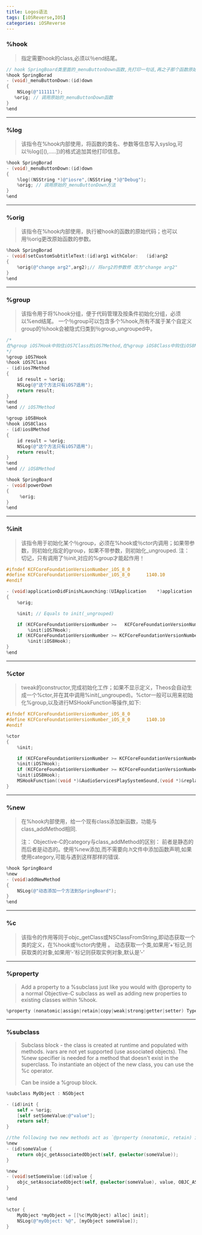 ```yaml
---
title: Logos语法
tags: [iOSReverse,IOS]
categories: iOSReverse
---
```

### %hook

>指定需要hook的class,必须以％end结尾。

```Objective-C
// hook SpringBoard类里面的_menuButtonDown函数,先打印一句话,再之子那个函数原始的操作
%hook SpringBorad
- (void)_menuButtonDown:(id)down
{
    NSLog(@"111111");
   %orig; // 调用原始的_menuButtonDown函数
}
%end
```

---
### %log

>该指令在%hook内部使用，将函数的类名、参数等信息写入syslog,可以％log([(),…..])的格式追加其他打印信息。

```Objective-C
%hook SpringBorad
- (void)_menuButtonDown:(id)down
{
    %log((NSString *)@"iosre",(NSString *)@"Debug");
    %orig; // 调用原始的_menuButtonDown方法
}
%end
```

---
### %orig

>该指令在%hook内部使用，执行被hook的函数的原始代码；也可以用％orig更改原始函数的参数。

```Objective-C
%hook SpringBorad
- (void)setCustomSubtitleText:(id)arg1 withColor:   (id)arg2
{
    %orig(@"change arg2",arg2);// 将arg2的参数修 改为"change arg2"
}
%end
```

---
### %group

>该指令用于将%hook分组，便于代码管理及按条件初始化分组，必须以%end结尾。 
一个％group可以包含多个%hook,所有不属于某个自定义group的％hook会被隐式归类到％group_ungrouped中。

```Objective-C
/*
在%group iOS7Hook中钩住iOS7Class的iOS7Method,在%group iOS8Class中钩住iOS8Method函数,然后在%group _ungroup中钩住SpringBoard类的powerDown函数.
*/
%group iOS7Hook
%hook iOS7Class
- (id)ios7Method
{
    id result = %orig;
    NSLog(@"这个方法只有iOS7适用");
    return result;
}
%end
%end // iOS7Method

%group iOS8Hook
%hook iOS8Class
- (id)ios8Method
{
    id result = %orig;
    NSLog(@"这个方法只有iOS7适用");
    return result;
}
%end
%end // iOS8Method

%hook SpringBoard
- (void)powerDown
{
     %orig;
}
%end
```

---
### %init

>该指令用于初始化某个％group，必须在%hook或％ctor内调用；如果带参数，则初始化指定的group，如果不带参数，则初始化_ungrouped. 
注： 
切记，只有调用了％init,对应的%group才能起作用！

```Objective-C
#ifndef KCFCoreFoundationVersionNumber_iOS_8_0
#define KCFCoreFoundationVersionNumber_iOS_8_0      1140.10
#endif

- (void)applicationDidFinishLaunching:(UIApplication    *)application
{
    %orig;

    %init; // Equals to init(_ungrouped)

    if (KCFCoreFoundationVersionNumber >=   KCFCoreFoundationVersionNumber_iOS_7_0 &&   KCFCoreFoundationVersionNumber >    KCFCoreFoundationVersionNumber_iOS_8_0)
        %init(iOS7Hook);
    if (KCFCoreFoundationVersionNumber >= KCFCoreFoundationVersionNumber_iOS_8_0)
        %init(iOS8Hook);
}
%end
```

---
### %ctor

>tweak的constructor,完成初始化工作；如果不显示定义，Theos会自动生成一个%ctor,并在其中调用%init(_ungrouped)。%ctor一般可以用来初始化%group,以及进行MSHookFunction等操作,如下:

```Objective-C
#ifndef KCFCoreFoundationVersionNumber_iOS_8_0
#define KCFCoreFoundationVersionNumber_iOS_8_0      1140.10
#endif

%ctor
{
    %init;

    if (KCFCoreFoundationVersionNumber >= KCFCoreFoundationVersionNumber_iOS_7_0 && KCFCoreFoundationVersionNumber > KCFCoreFoundationVersionNumber_iOS_8_0)
    %init(iOS7Hook);
    if (KCFCoreFoundationVersionNumber >= KCFCoreFoundationVersionNumber_iOS_8_0)
    %init(iOS8Hook);
    MSHookFunction((void *)&AudioServicesPlaySystemSound,(void *)&replaced_AudioServerPlaySystemSound,(void **)&orginal_AudioServicesPlaySystemSound);
}
```

---
### %new

>在%hook内部使用，给一个现有class添加新函数，功能与class_addMethod相同.
>
>注： 
Objective-C的category与class_addMethod的区别： 
前者是静态的而后者是动态的。使用%new添加,而不需要向.h文件中添加函数声明,如果使用category,可能与遇到这样那样的错误.

```Objective-C 
%hook SpringBoard
%new
- (void)addNewMethod
{
    NSLog(@"动态添加一个方法到SpringBoard");
}
%end
```

---
### %c 

>该指令的作用等同于objc_getClass或NSClassFromString,即动态获取一个类的定义，在%hook或％ctor内使用 。 动态获取一个类,如果用’+’标记,则获取类的对象,如果用’-’标记则获取实例对象,默认是’-’

---
### %property

>Add a property to a %subclass just like you would with @property to a normal Objective-C subclass as well as adding new properties to existing classes within %hook.

```Objective-C 
%property (nonatomic|assign|retain|copy|weak|strong|getter|setter) Type name;
```

---
### %subclass

>Subclass block - the class is created at runtime and populated with methods. ivars are not yet supported (use associated objects). The %new specifier is needed for a method that doesn't exist in the superclass. To instantiate an object of the new class, you can use the %c operator.
>
>Can be inside a %group block.

```Objective-C 
%subclass MyObject : NSObject

- (id)init {
    self = %orig;
    [self setSomeValue:@"value"];
    return self;
}

//the following two new methods act as `@property (nonatomic, retain) id someValue;`
%new
- (id)someValue {
    return objc_getAssociatedObject(self, @selector(someValue));
}

%new
- (void)setSomeValue:(id)value {
    objc_setAssociatedObject(self, @selector(someValue), value, OBJC_ASSOCIATION_RETAIN_NONATOMIC);
}

%end

%ctor {
    MyObject *myObject = [[%c(MyObject) alloc] init];
    NSLog(@"myObject: %@", [myObject someValue]);
}
```